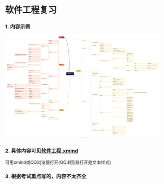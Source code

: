 # 软件工程复习
### 1. 内容示例
![思维导图示例](复习.png)
### 2. 具体内容可见[软件工程.xmind](软件工程.xmind)
可用xmind或QQ浏览器打开(QQ浏览器打开是文本样式)
### 3. <span color="red">根据考试重点写的，内容不太齐全</span>
